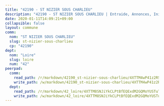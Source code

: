 ```yaml
---
title: "42190 - ST NIZIER SOUS CHARLIEU"
description: "42190 - ST NIZIER SOUS CHARLIEU | Entraide, Annonces, Initiatives"
date: 2020-01-11T14:09:21+09:00
collapsible: false
layout: commune
comm:
  nom: "ST NIZIER SOUS CHARLIEU"
  slug: st-nizier-sous-charlieu
  cp: "42190"
dept:
  nom: "Loire"
  slug: loire
  num: "42"
peerpad:
  comm:
    read_path: /r/markdown/42190_st-nizier-sous-charlieu/4XTTM4wP41z2RSYiNysnjy2LSfzFU7ZzjiQbTDKzUdf5ANDcs
    write_path: /w/markdown/42190_st-nizier-sous-charlieu/4XTTM4wP41z2RSYiNysnjy2LSfzFU7ZzjiQbTDKzUdf5ANDcs-K3TgUCWSoFtjeqWunFMGDff9A7eVmeqirK4naLMvjoYVhubfCptUdPT1oSFe6LnmrYDUkqZtMjM1xw7VEbXZ1vwSbfDLW4uWzRxpBKj9jr5WYQ97coin9h8rENiaw5EB8gefYRtb
  dept:
    read_path: /r/markdown/42_loire/4XTTM8SNJiYkCLPtBfEQExdM2GQMoYUSTuTytLrQfQVaaYJeW
    write_path: /w/markdown/42_loire/4XTTM8SNJiYkCLPtBfEQExdM2GQMoYUSTuTytLrQfQVaaYJeW-K3TgUi5YJecchkttgL3M6Pu99u8hH2akRrHDb4XXZXATCvGiyzrNbe23fQbzNYiKWDR2re6vQN4Gxv5BQ2dayjGg1AqxtpHRtgi6cm74UeqjVtXM2ZJFa6mvBKTRc4s3X6tJYycN
---
```


